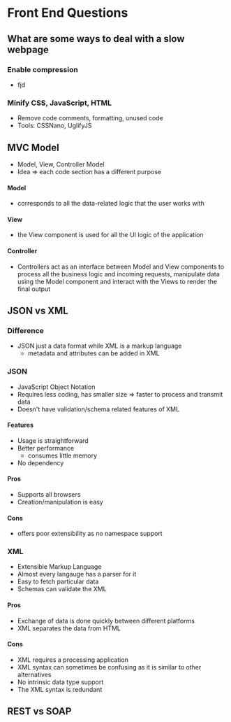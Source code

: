 # Front End Questions

## What are some ways to deal with a slow webpage

### Enable compression
  * fjd
  
### Minify CSS, JavaScript, HTML

* Remove code comments, formatting, unused code
* Tools: CSSNano, UglifyJS

## MVC Model
* Model, View, Controller Model
* Idea => each code section has a different purpose

#### Model
* corresponds to all the data-related logic that the user works with

#### View
* the View component is used for all the UI logic of the application

#### Controller
* Controllers act as an interface between Model and View components to process all the business logic and incoming requests, manipulate data using the Model component and interact with the Views to render the final output


## JSON vs XML

### Difference
* JSON just a data format while XML is a markup language
  *  metadata and attributes can be added in XML

### JSON
* JavaScript Object Notation
* Requires less coding, has smaller size => faster to process and transmit data
* Doesn't have validation/schema related features of XML

#### Features
* Usage is straightforward
* Better performance
  *  consumes little memory
* No dependency

#### Pros
* Supports all browsers
* Creation/manipulation is easy

#### Cons
* offers poor extensibility as no namespace support

### XML
* Extensible Markup Language
* Almost every langauge has a parser for it
* Easy to fetch particular data
* Schemas can validate the XML

#### Pros
* Exchange of data is done quickly between different platforms
* XML separates the data from HTML

#### Cons
* XML requires a processing application
* XML syntax can sometimes be confusing as it is similar to other alternatives
* No intrinsic data type support
* The XML syntax is redundant

## REST vs SOAP

